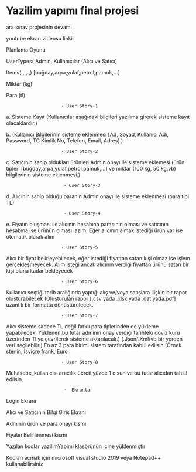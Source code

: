 # Yazilim yapımı final projesi
ara sınav projesinin devamı

youtube ekran videosu linki:
 
Planlama Oyunu

UserTypes( Admin, Kullanıcılar (Alıcı ve Satıcı)

Items(.,.,.,) [buğday,arpa,yulaf,petrol,pamuk,…]

Miktar (kg)

Para (tl)

                         · User Story-1

a. Sisteme Kayıt (Kullanıcılar aşağıdaki bilgileri yazılıma girerek sisteme kayıt olacaklardır.)

b. (Kullanıcı Bilgilerinin sisteme eklenmesi [Ad, Soyad, Kullanıcı Adı, Password, TC Kimlik No, Telefon, Email, Adres] )

                         · User Story-2

c. Satıcının sahip oldukları ürünleri Admin onayı ile sisteme eklemesi (ürün tipleri [buğday,arpa,yulaf,petrol,pamuk,…] ve miktar (100 kg, 50 kg,vb) bilgilerinin sisteme eklenmesi.)

                          · User Story-3

d. Alıcının sahip olduğu paranın Admin onayı ile sisteme eklenmesi (para tipi TL)

                          · User Story-4

e. Fiyatın oluşması ile alıcının hesabına parasının olması ve satıcının hesabına ise ürünün olması lazım. Eğer alıcının almak istediği ürün var ise otomatik olarak alım

                         · User Story-5
                         
Alıcı bir fiyat belirleyebilecek, eğer istediği fiyattan satan kişi olmaz ise işlem gerçekleşmeyecek. Alım isteği ancak alıcının verdiği fiyattan ürünü satan bir kişi olana kadar bekleyecek                         
                         
                         · User Story-6
                         
Kullanıcı seçtiği tarih aralığında yaptığı alış ve/veya satışlara ilişkin bir rapor oluşturabilecek (Oluşturulan rapor [.csv yada .xlsx yada .dat yada.pdf] uzantılı bir formatta dönüştürülecek. 

                         · User Story-7
                         
Alıcı sisteme sadece TL değil farklı para tiplerinden de yükleme yapabilecek. Yüklenen bu tutar adminin onay verdiği tarihteki döviz kuru üzerinden Tl’ye çevrilerek sisteme aktarılacak.) (.Json/.Xml/vb bir yerden veri seçilebilir.) En az 3 para birimi sistem tarafından kabul edilsin (Örnek sterlin, İsviçre frank, Euro
                         
                         · User Story-8
Muhasebe_kullanıcısı aracılık ücreti yüzde 1 olsun ve bu tutar alıcıdan tahsil edilsin.
                         

                          ·  Ekranlar
Login Ekranı

Alıcı ve Satıcının Bilgi Giriş Ekranı

Adminin ürün ve para onayı kısmı

Fiyatın Belirlenmesi kısmı




Yazılan kodlar yazilimYapimi klasörünün içine yüklenmiştir

Kodları açmak için microsoft visual studio 2019 veya Notepad++ kullanabilirsiniz




